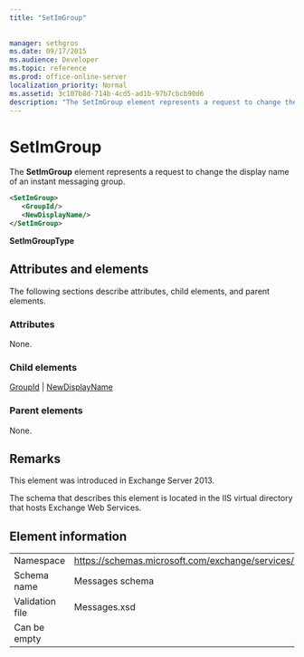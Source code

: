 ```yaml
---
title: "SetImGroup"
 
 
manager: sethgros
ms.date: 09/17/2015
ms.audience: Developer
ms.topic: reference
ms.prod: office-online-server
localization_priority: Normal
ms.assetid: 3c107b8d-714b-4cd5-ad1b-97b7cbcb90d6
description: "The SetImGroup element represents a request to change the display name of an instant messaging group."
---
```


# SetImGroup

The **SetImGroup** element represents a request to change the display name of an instant messaging group. 
  
```XML
<SetImGroup>
   <GroupId/>
   <NewDisplayName/>
</SetImGroup>
```

 **SetImGroupType**
## Attributes and elements

The following sections describe attributes, child elements, and parent elements.
  
### Attributes

None.
  
### Child elements

[GroupId](groupid.md) | [NewDisplayName](newdisplayname.md)
  
### Parent elements

None.
  
## Remarks

This element was introduced in Exchange Server 2013.
  
The schema that describes this element is located in the IIS virtual directory that hosts Exchange Web Services.
  
## Element information

|||
|:-----|:-----|
|Namespace  <br/> |https://schemas.microsoft.com/exchange/services/2006/messages  <br/> |
|Schema name  <br/> |Messages schema  <br/> |
|Validation file  <br/> |Messages.xsd  <br/> |
|Can be empty  <br/> ||
   

